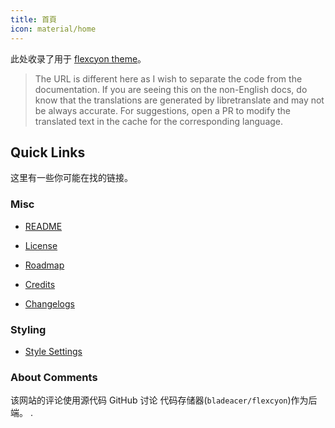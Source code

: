 ```yaml
---
title: 首頁
icon: material/home
---
```


此处收录了用于
[flexcyon theme](https://github.com/bladeacer/flexcyon)。
> The URL is different here as I wish to separate the code from
> the documentation.  If you are seeing this on the non-English docs, do know
> that the translations are generated by libretranslate and may not be
> always accurate. For suggestions, open a PR to modify the translated
> text in the cache for the corresponding language.

## Quick Links

这里有一些你可能在找的链接。

### Misc

- [README](./README/index.md)

- [License](./README/license.md)

- [Roadmap](./README/roadmap.md)

- [Credits](./credits/index.md)

- [Changelogs](./changelogs/index.md)

### Styling

- [Style Settings](./Styling/Style-Settings/index.md)

### About Comments

该网站的评论使用源代码 GitHub 讨论
代码存储器(`bladeacer/flexcyon`)作为后端。
.

